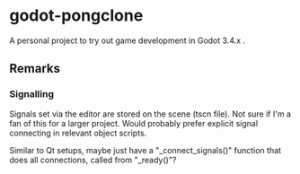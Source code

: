 # godot-pongclone

A personal project to try out game development in Godot 3.4.x .

## Remarks

### Signalling

Signals set via the editor are stored on the scene (tscn file). Not sure if I'm
a fan of this for a larger project. Would probably prefer explicit signal connecting
in relevant object scripts.

Similar to Qt setups, maybe just have a "_connect_signals()" function that does all
connections, called from "_ready()"?